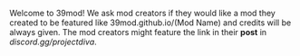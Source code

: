 Welcome to 39mod! We ask mod creators if they would like a mod they created to be featured like 39mod.github.io/(Mod Name) and credits will be always given. The mod creators might feature the link in their **post** in *discord.gg/projectdiva*.
